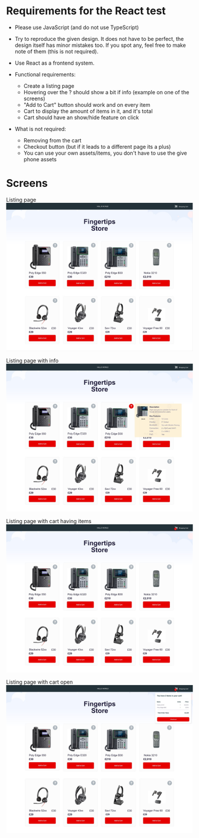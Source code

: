 # Requirements for the React test

- Please use JavaScript (and do not use TypeScript)

- Try to reproduce the given design. It does not have to be perfect, the design itself has minor mistakes too. If you spot any, feel free to make note of them (this is not required). 

- Use React as a frontend system.

- Functional requirements:
  - Create a listing page
  - Hovering over the ? should show a bit if info (example on one of the screens)
  - "Add to Cart" button should work and on every item
  - Cart to display the amount of items in it, and it's total
  - Cart should have an show/hide feature on click

- What is not required:
  - Removing from the cart
  - Checkout button (but if it leads to a different page its a plus)
  - You can use your own assets/items, you don't have to use the give phone assets

# Screens

Listing page
![Listing Page](screen-listing.jpg?raw=true)

Listing page with info
![Listing page with info](screen-with-info.jpg?raw=true)

Listing page with cart having items
![Listing Page](screen-cart.jpg?raw=true)

Listing page with cart open
![Listing Page](screen-cart-open.jpg?raw=true)
